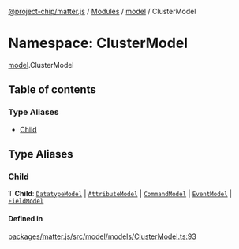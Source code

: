 [@project-chip/matter.js](../README.md) / [Modules](../modules.md) / [model](model.md) / ClusterModel

# Namespace: ClusterModel

[model](model.md).ClusterModel

## Table of contents

### Type Aliases

- [Child](model.ClusterModel.md#child)

## Type Aliases

### Child

Ƭ **Child**: [`DatatypeModel`](../classes/model.DatatypeModel.md) \| [`AttributeModel`](../classes/model.AttributeModel.md) \| [`CommandModel`](../classes/model.CommandModel.md) \| [`EventModel`](../classes/model.EventModel.md) \| [`FieldModel`](../classes/model.FieldModel.md)

#### Defined in

[packages/matter.js/src/model/models/ClusterModel.ts:93](https://github.com/project-chip/matter.js/blob/0c058ae17fdba4c0b89b8b13c309011d51782299/packages/matter.js/src/model/models/ClusterModel.ts#L93)

